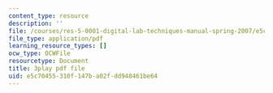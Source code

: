```yaml
---
content_type: resource
description: ''
file: /courses/res-5-0001-digital-lab-techniques-manual-spring-2007/e5c70455310f147ba02fdd948461be64_GtuMlWMajtw.pdf
file_type: application/pdf
learning_resource_types: []
ocw_type: OCWFile
resourcetype: Document
title: 3play pdf file
uid: e5c70455-310f-147b-a02f-dd948461be64
---
```


